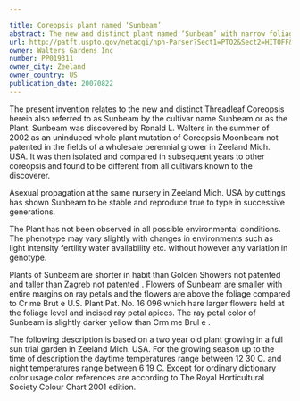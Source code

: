 ```yaml
---

title: Coreopsis plant named ‘Sunbeam’
abstract: The new and distinct plant named ‘Sunbeam’ with narrow foliage, yellow flowers having rounded apices and long flowering for cut flower, or landscaping in mass or as a specimen plant.
url: http://patft.uspto.gov/netacgi/nph-Parser?Sect1=PTO2&Sect2=HITOFF&p=1&u=%2Fnetahtml%2FPTO%2Fsearch-adv.htm&r=1&f=G&l=50&d=PALL&S1=PP019311&OS=PP019311&RS=PP019311
owner: Walters Gardens Inc
number: PP019311
owner_city: Zeeland
owner_country: US
publication_date: 20070822
---
```

The present invention relates to the new and distinct Threadleaf Coreopsis herein also referred to as Sunbeam by the cultivar name Sunbeam or as the Plant. Sunbeam was discovered by Ronald L. Walters in the summer of 2002 as an uninduced whole plant mutation of Coreopsis Moonbeam not patented in the fields of a wholesale perennial grower in Zeeland Mich. USA. It was then isolated and compared in subsequent years to other coreopsis and found to be different from all cultivars known to the discoverer.

Asexual propagation at the same nursery in Zeeland Mich. USA by cuttings has shown Sunbeam to be stable and reproduce true to type in successive generations.

The Plant has not been observed in all possible environmental conditions. The phenotype may vary slightly with changes in environments such as light intensity fertility water availability etc. without however any variation in genotype.

Plants of Sunbeam are shorter in habit than Golden Showers not patented and taller than Zagreb not patented . Flowers of Sunbeam are smaller with entire margins on ray petals and the flowers are above the foliage compared to Cr me Brut e U.S. Plant Pat. No. 16 096 which hare larger flowers held at the foliage level and incised ray petal apices. The ray petal color of Sunbeam is slightly darker yellow than Crm me Brul e .

The following description is based on a two year old plant growing in a full sun trial garden in Zeeland Mich. USA. For the growing season up to the time of description the daytime temperatures range between 12 30 C. and night temperatures range between 6 19 C. Except for ordinary dictionary color usage color references are according to The Royal Horticultural Society Colour Chart 2001 edition.

